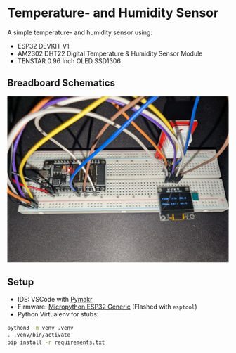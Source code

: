 # Temperature- and Humidity Sensor

A simple temperature- and humidity sensor using:
- ESP32 DEVKIT V1
- AM2302 DHT22 Digital Temperature & Humidity Sensor Module
- TENSTAR 0.96 Inch OLED SSD1306


## Breadboard Schematics
![Breadboard Schematics](./BreadboardSchema.jpg)

## Setup

- IDE: VSCode with [Pymakr](https://marketplace.visualstudio.com/items?itemName=pycom.Pymakr)
- Firmware: [Micropython ESP32 Generic](https://micropython.org/download/ESP32_GENERIC/) (Flashed with `esptool`)
- Python Virtualenv for stubs:
```bash
python3 -m venv .venv
. .venv/bin/activate
pip install -r requirements.txt
```